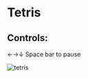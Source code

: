 # Tetris

## Controls:
←→↓ 
Space bar to pause

![tetris](https://github.com/kayasky/tetris/assets/3538762/0d17275e-0d7a-449a-a0eb-af8140d2922c)
